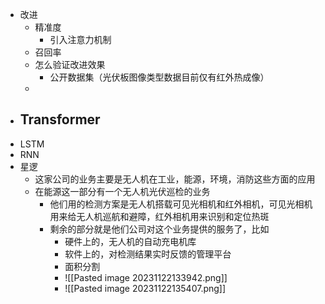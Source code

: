 - 改进
	- 精准度
		- 引入注意力机制
	- 召回率
	- 怎么验证改进效果
		- 公开数据集（光伏板图像类型数据目前仅有红外热成像）
	- 
- Transformer
	- 
- LSTM
- RNN 
- 星逻
	- 这家公司的业务主要是无人机在工业，能源，环境，消防这些方面的应用
	- 在能源这一部分有一个无人机光伏巡检的业务
		- 他们用的检测方案是无人机搭载可见光相机和红外相机，可见光相机用来给无人机巡航和避障，红外相机用来识别和定位热斑
		- 剩余的部分就是他们公司对这个业务提供的服务了，比如
			- 硬件上的，无人机的自动充电机库
			- 软件上的，对检测结果实时反馈的管理平台
			- 面积分割
			- ![[Pasted image 20231122133942.png]]
			- ![[Pasted image 20231122135407.png]]